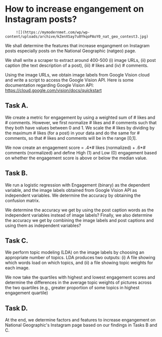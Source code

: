 # How to increase engangement on Instagram posts?

         ![](https://mymodernmet.com/wp/wp-content/uploads/archive/kZenXSay7u0YkqoPAoY0_nat_geo_contest3.jpg)

We shall determine the features that increase engangment on Instagram posts especially posts on the National Geographic (natgeo) page. 

We shall write a scraper to extract around 400-500 
(i) image URLs, 
(ii) post caption (the text description of a post), 
(iii) # likes and 
(iv) # comments.

Using the image URLs, we obtain image labels from Google Vision cloud and write a script to access the Google Vision API. Here is some documentation regarding Google Vision API: https://cloud.google.com/vision/docs/quickstart

## Task A. 

We create a metric for engagement by using a weighted sum of # likes and # comments. However, we first normalize # likes and # comments such that they both have values between 0 and 1. We scale the # likes by dividing by the maximum # likes (for a post) in your data and do the same for # comments, so that # likes and comments will be in the range [0,1]. 

We now create an engagement score = .4*# likes (normalized) + .6*# comments (normalized) and define High (1) and Low (0) engagement based on whether the engagement score is above or below the median value. 

## Task B. 

We run a logistic regression with Engagement (binary) as the dependent variable, and the image labels obtained from Google Vision API as independent variables. We determine the accuracy by obtaining the confusion matrix.

We determine the accuracy we get by using the post caption words as the independent variables instead of image labels? Finally, we also determine the accuracy we get by combining the image labels and post captions and using them as independent variables?


## Task C. 

We perform topic modeling (LDA) on the image labels by choosing an appropriate number of topics. LDA produces two outputs: (i) A file showing which words load on which topics, and (ii) a file showing topic weights for each image. 

We now take the quartiles with highest and lowest engagement scores and determine the differences in the average topic weights of pictures across the two quartiles (e.g., greater proportion of some topics in highest engagement quartile) 

## Task D. 

At the end, we determine factors and features to increase engangement on National Geographic's Instagram page based on our findings in Tasks B and C.
